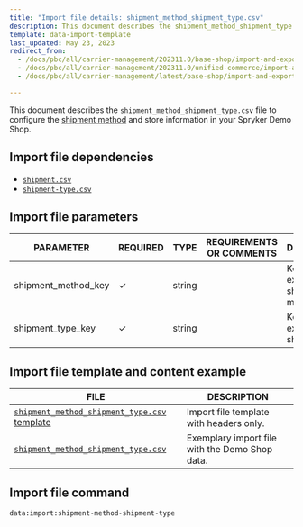 ```yaml
---
title: "Import file details: shipment_method_shipment_type.csv"
description: This document describes the shipment_method_shipment_type.csv file to configure the shipment information in your Spryker Demo Shop.
template: data-import-template
last_updated: May 23, 2023
redirect_from:
  - /docs/pbc/all/carrier-management/202311.0/base-shop/import-and-export-data/file-details-shipment-method-shipment-type.csv.html
  - /docs/pbc/all/carrier-management/202311.0/unified-commerce/import-and-export-data/import-file-details-shipment-type.csv.html
  - /docs/pbc/all/carrier-management/latest/base-shop/import-and-export-data/import-file-details-shipment-method-shipment-type.csv.html

---
```


This document describes the `shipment_method_shipment_type.csv` file to configure the [shipment method](/docs/pbc/all/carrier-management/base-shop/shipment-feature-overview.html) and store information in your Spryker Demo Shop.

## Import file dependencies

- [`shipment.csv`](/docs/pbc/all/carrier-management/{{page.version}}/base-shop/import-and-export-data/import-file-details-shipment.csv.html)
- [`shipment-type.csv`](/docs/pbc/all/carrier-management/{{page.version}}/base-shop/import-and-export-data/import-file-details-shipment-type.csv.html)

## Import file parameters

| PARAMETER | REQUIRED | TYPE | REQUIREMENTS OR COMMENTS | DESCRIPTION |
|---|---|---|---|---|
| shipment_method_key | &check; | string | | Key of the existing shipping method. |
| shipment_type_key | &check; | string | | Key of the existing shipping type. |

## Import file template and content example

| FILE | DESCRIPTION |
|---|---|
| [`shipment_method_shipment_type.csv` template](https://spryker.s3.eu-central-1.amazonaws.com/docs/pbc/all/carrier-management/base-shop/import-and-export-data/file-details-shipment-method-shipment-type.csv.md/template_shipment_method_shipment_type.csv) | Import file template with headers only. |
| [`shipment_method_shipment_type.csv`](https://spryker.s3.eu-central-1.amazonaws.com/docs/pbc/all/carrier-management/base-shop/import-and-export-data/file-details-shipment-method-shipment-type.csv.md/shipment_method_shipment_type.csv) | Exemplary import file with the Demo Shop data. |

## Import file command

```bash
data:import:shipment-method-shipment-type
```
